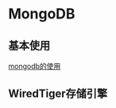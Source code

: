 # MongoDB

## 基本使用

[mongodb的使用](https://www.runoob.com/mongodb/mongodb-databases-documents-collections.html)

## WiredTiger存储引擎

